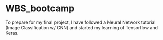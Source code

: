 # WBS_bootcamp

To prepare for my final project, I have followed a Neural Network tutorial (Image Classification w/ CNN) and started my learning of Tensorflow and Keras.
